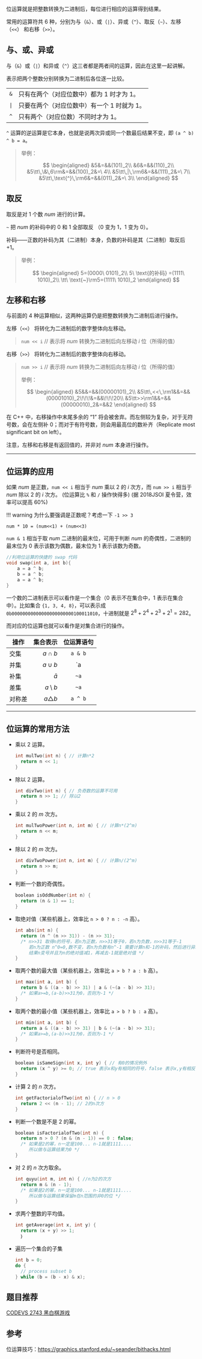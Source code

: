 位运算就是把整数转换为二进制后，每位进行相应的运算得到结果。

常用的运算符共 6 种，分别为与（`&`）、或（`|`）、异或（`^`）、取反（`~`）、左移（`<<`） 和右移（`>>`）。

## 与、或、异或

与（`&`）或（`|`）和异或（`^`）这三者都是两者间的运算，因此在这里一起讲解。

表示把两个整数分别转换为二进制后各位逐一比较。

<table><tr>
    <td style="text-align:center;"><code>&</code></td><td>只有在两个（对应位数中）都为 1 时才为 1。</td>
</tr><tr>
    <td style="text-align:center;"><code>|</code></td><td>只要在两个（对应位数中）有一个 1 时就为 1。</td>
</tr><tr>
    <td style="text-align:center;"><code>^</code></td><td>只有两个（对应位数）不同时才为 1。</td>
</tr></table>

`^` 运算的逆运算是它本身，也就是说两次异或同一个数最后结果不变，即 `(a ^ b) ^ b = a`。

> 举例：
>
> $$
> \begin{aligned}
> &5&=&&(101)_2\\
> &6&=&&(110)_2\\
> &5\tt\,\&\,6\rm&=&&(100)_2&=\ 4\\
> &5\tt\,|\,\rm6&=&&(111)_2&=\ 7\\
> &5\tt\,\text{^}\,\rm6&=&&(011)_2&=\ 3\\
> \end{aligned}
> $$

## 取反

取反是对 1 个数 $num$ 进行的计算。

`~` 把 $num$ 的补码中的 0 和 1 全部取反 （0 变为 1，1 变为 0）。

补码——正数的补码为其（二进制）本身，负数的补码是其（二进制）取反后 $+1$。

> 举例：
>
> $$
> \begin{aligned}
> 5=(0000\ 0101)_2\\
> 5\ \text{的补码} =(1111\ 1010)_2\\
> \tt\ \text{~}\rm5=(1111\ 1010)_2
> \end{aligned}
> $$

## 左移和右移

与前面的 4 种运算相似，这两种运算仍是把整数转换为二进制后进行操作。

左移（`<<`） 将转化为二进制后的数字整体向左移动。

> `num << i`  // 表示将 $num$ 转换为二进制后向左移动 $i$ 位（所得的值）

右移（`>>`） 将转化为二进制后的数字整体向右移动。

> `num >> i`  // 表示将 $num$ 转换为二进制后向左移动 $i$ 位（所得的值）
>
> 举例：
>
> $$
> \begin{aligned}
> &5&&=&&(00000101)_2\\
> &5\tt\,<<\,\rm1&&=&&(00001010)_2\!\!\!&=&&\!\!\!20\\
> &5\tt>>\rm1&&=&&(00000010)_2&=&&2
> \end{aligned}
> $$

在 C++ 中，右移操作中末尾多余的 “1” 将会被舍弃。而左侧较为复杂，对于无符号数，会在左侧补 0；而对于有符号数，则会用最高位的数补齐（Replicate most significant bit on left）。

注意，左移和右移是有返回值的，并非对 $num$ 本身进行操作。

* * *

## 位运算的应用

如果 $num$ 是正数，`num << i` 相当于 $num$ 乘以 2 的 $i$ 次方，而 `num >> i` 相当于 $num$ 除以 2 的 $i$ 次方。 (位运算比 `%` 和 `/` 操作快得多)
(据 2018JSOI 夏令营，效率可以提高 60%)

!!! warning
    为什么要强调是正数呢？考虑一下 `-1 >> 3`

`num * 10 = (num<<1) + (num<<3)`

`num & 1` 相当于取 $num$ 二进制的最末位，可用于判断 $num$ 的奇偶性，二进制的最末位为 0 表示该数为偶数，最末位为 1 表示该数为奇数。

```cpp
//利用位运算的快捷的 swap 代码
void swap(int a, int b){
	a = a ^ b;   
	b = a ^ b;  
	a = a ^ b;
}
```

一个数的二进制表示可以看作是一个集合（0 表示不在集合中，1 表示在集合中）。比如集合 `{1, 3, 4, 8}`，可以表示成 `0b00000000000000000000000100011010`，十进制就是 $2^8+2^4+2^3+2^1=282$。

而对应的位运算也就可以看作是对集合进行的操作。

| 操作  |            集合表示 |  位运算语句  |
| --- | --------------: | :-----: |
| 交集  |      $a \cap b$ | `a & b` |
| 并集  |      $a \cup b$ | `a | b` |
| 补集  |       $\bar{a}$ |   `~a`  |
| 差集  | $a \setminus b$ |   `~a`  |
| 对称差 |  $a\triangle b$ | `a ^ b` |

* * *

## 位运算的常用方法

-   乘以 2 运算。

    ```cpp
    int mulTwo(int n) { // 计算n*2
      return n << 1;
    }
    ```

-   除以 2 运算。

    ```cpp
    int divTwo(int n) { // 负奇数的运算不可用
      return n >> 1; // 除以2
    }
    ```

-   乘以 2 的 $m$ 次方。

    ```cpp
    int mulTwoPower(int n, int m) { // 计算n*(2^m)
      return n << m;
    }
    ```

-   除以 2 的 $m$ 次方。

    ```cpp
    int divTwoPower(int n, int m) { // 计算n/(2^m)
      return n >> m;
    }
    ```

-   判断一个数的奇偶性。

    ```cpp
    boolean isOddNumber(int n) {
      return (n & 1) == 1;
    }
    ```

-   取绝对值（某些机器上，效率比 `n > 0 ? n : -n` 高）。

    ```cpp
    int abs(int n) {
      return (n ^ (n >> 31)) - (n >> 31);
      /* n>>31 取得n的符号，若n为正数，n>>31等于0，若n为负数，n>>31等于-1
         若n为正数 n^0=0,数不变，若n为负数有n^-1 需要计算n和-1的补码，然后进行异或运算，
         结果n变号并且为n的绝对值减1，再减去-1就是绝对值 */
    }
    ```

-   取两个数的最大值（某些机器上，效率比 `a > b ? a : b` 高）。

    ```cpp
    int max(int a, int b) {
      return b & ((a - b) >> 31) | a & (~(a - b) >> 31);
      /* 如果a>=b,(a-b)>>31为0，否则为-1 */
    }
    ```

-   取两个数的最小值（某些机器上，效率比 `a > b ? b : a` 高）。

    ```cpp
    int min(int a, int b) {
      return a & ((a - b) >> 31) | b & (~(a - b) >> 31);
      /* 如果a>=b,(a-b)>>31为0，否则为-1 */
    }
    ```

-   判断符号是否相同。

    ```cpp
    boolean isSameSign(int x, int y) { // 有0的情况例外
      return (x ^ y) >= 0; // true 表示x和y有相同的符号，false 表示x,y有相反的符号。
    }
    ```

-   计算 2 的 $n$ 次方。

    ```cpp
    int getFactorialofTwo(int n) { // n > 0
      return 2 << (n - 1); // 2的n次方
    }
    ```

-   判断一个数是不是 2 的幂。

    ```cpp
    boolean isFactorialofTwo(int n) {
      return n > 0 ? (n & (n - 1)) == 0 : false;
      /* 如果是2的幂，n一定是100... n-1就是1111....
         所以做与运算结果为0 */
    }
    ```

-   对 2 的 $n$ 次方取余。

    ```cpp
    int quyu(int m, int n) { //n为2的次方
      return m & (n - 1);
      /* 如果是2的幂，n一定是100... n-1就是1111....
         所以做与运算结果保留m在n范围的非0的位 */
    }
    ```

-   求两个整数的平均值。

    ```cpp
    int getAverage(int x, int y) {
      return (x + y) >> 1;
      ｝
    ```

-   遍历一个集合的子集
    ```cpp
    int b = 0;
    do {
      // process subset b
    } while (b = (b - x) & x);
    ```

## 题目推荐

[CODEVS 2743 黑白棋游戏](http://codevs.cn/problem/2743/)

## 参考

位运算技巧：<https://graphics.stanford.edu/~seander/bithacks.html>
